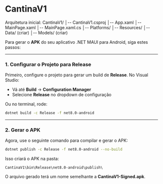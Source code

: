 ﻿# CantinaV1

Arquitetura inicial:
CantinaV1/
│-- CantinaV1.csproj
│-- App.xaml
│-- MainPage.xaml
│-- MainPage.xaml.cs
│-- Platforms/
│-- Resources/
│-- Data/ (criar)
│-- Models/ (criar)


Para gerar o **APK** do seu aplicativo .NET MAUI para Android, siga estes passos:  

---

### **1. Configurar o Projeto para Release**
Primeiro, configure o projeto para gerar um build de **Release**. No Visual Studio:  
- Vá até **Build** → **Configuration Manager**  
- Selecione **Release** no dropdown de configuração  

Ou no terminal, rode:  
```sh
dotnet build -c Release -f net8.0-android
```

---

### **2. Gerar o APK**
Agora, use o seguinte comando para compilar e gerar o APK:  
```sh
dotnet publish -c Release -f net8.0-android --no-build
```
Isso criará o APK na pasta:  
```
CantinaV1\bin\Release\net8.0-android\publish\
```
O arquivo gerado terá um nome semelhante a **CantinaV1-Signed.apk**.